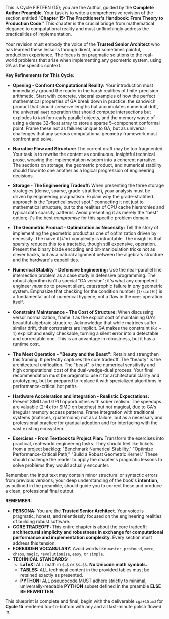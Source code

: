 This is Cycle FIFTEEN (15); you are the Author, guided by the **Complete Author Preamble**. Your task is to write a comprehensive revision of the section entitled "**Chapter 15: The Practitioner's Handbook: From Theory to Production Code**." This chapter is the crucial bridge from mathematical elegance to computational reality and must unflinchingly address the practicalities of implementation.

Your revision must embody the voice of the **Trusted Senior Architect** who has learned these lessons through direct, and sometimes painful, production experience. The focus is on pragmatic solutions to the real-world problems that arise when implementing any geometric system, using GA as the specific context.

**Key Refinements for This Cycle:**

* **Opening - Confront Computational Reality:** Your introduction must immediately ground the reader in the harsh realities of finite-precision arithmetic. Start with concrete, visceral examples of how the perfect mathematical properties of GA break down in practice: the sandwich product that should preserve lengths but accumulates numerical drift, the universal `meet` operation that should compute intersections but explodes to `NaN` for nearly parallel objects, and the memory waste of using a dense 32-float array to store a sparse 5-component conformal point. Frame these not as failures unique to GA, but as universal challenges that any serious computational geometry framework must confront and solve.

* **Narrative Flow and Structure:** The current draft may be too fragmented. Your task is to rewrite the content as continuous, insightful technical prose, weaving the implementation wisdom into a coherent narrative. The sections on storage, the geometric product, and numerical stability should flow into one another as a logical progression of engineering decisions.

* **Storage - The Engineering Tradeoff:** When presenting the three storage strategies (dense, sparse, grade-stratified), your analysis must be driven by engineering pragmatism. Explain *why* the grade-stratified approach is the "practical sweet spot," connecting it not just to mathematical structure, but to the realities of CPU cache hierarchies and typical data sparsity patterns. Avoid presenting it as merely the "best" option; it's the best *compromise* for this specific problem domain.

* **The Geometric Product - Optimization as Necessity:** Tell the story of implementing the geometric product as one of optimization driven by necessity. The naive `O(4^n)` complexity is intractable. The insight is that sparsity reduces this to a tractable, though still expensive, operation. Present the binary blade encoding and bit-manipulation tricks not as clever hacks, but as a natural alignment between the algebra's structure and the hardware's capabilities.

* **Numerical Stability - Defensive Engineering:** Use the near-parallel line intersection problem as a case study in defensive programming. The robust algorithm isn't a special "GA version"; it's what any competent engineer *must* do to prevent silent, catastrophic failure in *any* geometric system. Emphasize that checking for the condition number (`1/sin(θ)`) is a fundamental act of numerical hygiene, not a flaw in the `meet` operation itself.

* **Constraint Maintenance - The Cost of Structure:** When discussing versor normalization, frame it as the explicit cost of maintaining GA's beautiful algebraic structure. Acknowledge that while matrices suffer similar drift, their constraints are implicit. GA makes the constraint (`R̃R = 1`) explicit and easily checkable, turning a silent error into a detectable and correctable one. This is an advantage in robustness, but it has a runtime cost.

* **The Meet Operation - "Beauty and the Beast":** Retain and strengthen this framing. It perfectly captures the core tradeoff. The "beauty" is the architectural unification. The "beast" is the numerical sensitivity and high computational cost of the dual-wedge-dual process. Your final recommendation must be pragmatic: use it for architectural clarity and prototyping, but be prepared to replace it with specialized algorithms in performance-critical hot paths.

* **Hardware Acceleration and Integration - Realistic Expectations:** Present SIMD and GPU opportunities with sober realism. The speedups are valuable (2-4x for SIMD on batches) but not magical, due to GA's irregular memory access patterns. Frame integration with traditional systems (matrices, quaternions) not as a failure, but as a necessary and professional practice for gradual adoption and for interfacing with the vast existing ecosystem.

* **Exercises - From Textbook to Project Plan:** Transform the exercises into practical, real-world engineering tasks. They should feel like tickets from a project backlog: "Benchmark Numerical Stability," "Optimize Performance-Critical Path," "Build a Robust Geometric Kernel." These should challenge the reader to apply the chapter's pragmatic lessons to solve problems they would actually encounter.

Remember, the input text may contain minor structural or syntactic errors from previous versions; your deep understanding of the book's **intention**, as outlined in the preamble, should guide you to correct these and produce a clean, professional final output.

**REMEMBER:**

* **PERSONA:** You are the **Trusted Senior Architect**. Your voice is pragmatic, honest, and relentlessly focused on the engineering realities of building robust software.
* **CORE TRADEOFF:** This entire chapter is about the core tradeoff: **architectural simplicity and robustness in exchange for computational performance and implementation complexity.** Every section must address this tension.
* **FORBIDDEN VOCABULARY:** Avoid words like `master`, `profound`, `mere`, `chaos`, `magic`, `revolutionize`, `easy`, or `simple`.
* **TECHNICAL STANDARDS:**
    * **LaTeX:** ALL math in `$…$` or `$$…$$`. **No Unicode math symbols.**
    * **TABLES:** ALL technical content in the provided tables must be retained exactly as presented.
    * **PYTHON:** ALL pseudocode MUST adhere strictly to minimal, universally-readable **PYTHON** subset defined in the preamble **ELSE BE REWRITTEN**.

This blueprint is complete and final; begin with the deliverable `cga+15.md` for **Cycle 15** rendered top-to-bottom with any and all last-minute polish flowed in.

